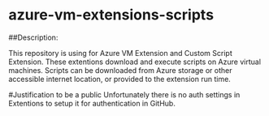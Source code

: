 # azure-vm-extensions-scripts

##Description:

This repository is using for Azure VM Extension and Custom Script Extension.
These extentions download and execute scripts on Azure virtual machines.
Scripts can be downloaded from Azure storage or other accessible internet location, or provided to the extension run time.

#Justification to be a public
Unfortunately there is no auth settings in Extentions to setup it for authentication in GitHub.
